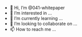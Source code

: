 - 👋 Hi, I’m @041-whitepaper
- 👀 I’m interested in ...
- 🌱 I’m currently learning ...
- 💞️ I’m looking to collaborate on ...
- 📫 How to reach me ...

<!---
041-whitepaper/041-whitepaper is a ✨ special ✨ repository because its `README.md` (this file) appears on your GitHub profile.
You can click the Preview link to take a look at your changes.
--->
